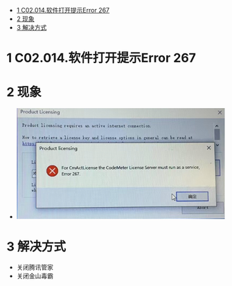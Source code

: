 - [1 C02.014.软件打开提示Error 267](#_1-c02014%E8%BD%AF%E4%BB%B6%E6%89%93%E5%BC%80%E6%8F%90%E7%A4%BAerror-267)
- [2 现象](#_2-%E7%8E%B0%E8%B1%A1)
- [3 解决方式](#_3-%E8%A7%A3%E5%86%B3%E6%96%B9%E5%BC%8F)

# 1 C02.014.软件打开提示Error 267

# 2 现象

- ![Img](./FILES/014软件打开提示Error%20267.md/img-20220819124703.png)

# 3 解决方式

- 关闭腾讯管家
- 关闭金山毒霸
